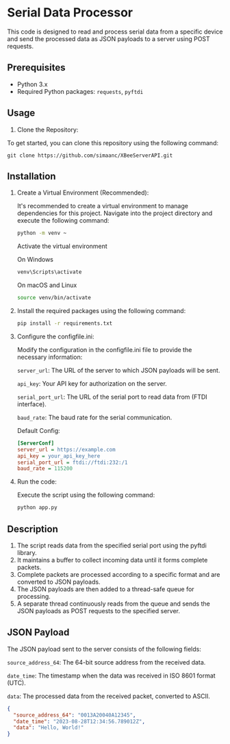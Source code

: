 # Serial Data Processor

This code is designed to read and process serial data from a specific device and send the processed data as JSON payloads to a server using POST requests.

## Prerequisites

- Python 3.x
- Required Python packages: `requests`, `pyftdi`

## Usage

1. Clone the Repository:

To get started, you can clone this repository using the following command:

    git clone https://github.com/simaanc/XBeeServerAPI.git

## Installation

1. Create a Virtual Environment (Recommended):

    It's recommended to create a virtual environment to manage dependencies for this project. Navigate into the project directory and execute the following command:

    ```bash
    python -m venv ~
    ```
    Activate the virtual environment

    On Windows
    ```bash
    venv\Scripts\activate
    ```
    
    On macOS and Linux
    ```bash
    source venv/bin/activate
    ```
2. Install the required packages using the following command:

    ```bash
    pip install -r requirements.txt
    ```
3. Configure the configfile.ini:

    Modify the configuration in the configfile.ini file to provide the necessary information:

    `server_url`: The URL of the server to which JSON payloads will be sent.
    
    `api_key`: Your API key for authorization on the server.
    
    `serial_port_url`: The URL of the serial port to read data from (FTDI interface).
    
    `baud_rate`: The baud rate for the serial communication.

    Default Config:

    ```ini
    [ServerConf]
    server_url = https://example.com
    api_key = your_api_key_here
    serial_port_url = ftdi://ftdi:232:/1
    baud_rate = 115200
    ```
4. Run the code:

    Execute the script using the following command:
    ```bash
    python app.py
    ```

## Description

1. The script reads data from the specified serial port using the pyftdi library.
2. It maintains a buffer to collect incoming data until it forms complete packets.
3. Complete packets are processed according to a specific format and are converted to JSON payloads.
4. The JSON payloads are then added to a thread-safe queue for processing.
5. A separate thread continuously reads from the queue and sends the JSON payloads as POST requests to the specified server.

## JSON Payload

The JSON payload sent to the server consists of the following fields:

`source_address_64`: The 64-bit source address from the received data.

`date_time`: The timestamp when the data was received in ISO 8601 format (UTC).

`data`: The processed data from the received packet, converted to ASCII.

```json
{
  "source_address_64": "0013A20040A12345",
  "date_time": "2023-08-28T12:34:56.789012Z",
  "data": "Hello, World!"
}
```